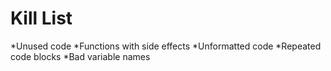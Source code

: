 Kill List
=========
*Unused code 
*Functions with side effects
*Unformatted code
*Repeated code blocks
*Bad variable names
